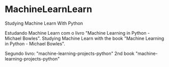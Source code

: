 # MachineLearnLearn
Studying Machine Learn With Python

Estudando Machine Learn com o livro "Machine Learning in Python - Michael Bowles".
Studying  Machine Learn with the book "Machine Learning in Python - Michael Bowles".

Segundo livro: "machine-learning-projects-python"
2nd book "machine-learning-projects-python"
